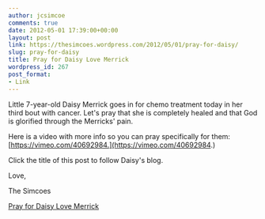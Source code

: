 ```yaml
---
author: jcsimcoe
comments: true
date: 2012-05-01 17:39:00+00:00
layout: post
link: https://thesimcoes.wordpress.com/2012/05/01/pray-for-daisy/
slug: pray-for-daisy
title: Pray for Daisy Love Merrick
wordpress_id: 267
post_format:
- Link
---
```


Little 7-year-old Daisy Merrick goes in for chemo treatment today in her third bout with cancer. Let's pray that she is completely healed and that God is glorified through the Merricks' pain.




Here is a video with more info so you can pray specifically for them: [https://vimeo.com/40692984.](https://vimeo.com/40692984.)




Click the title of this post to follow Daisy's blog.




Love,




The Simcoes 

  
[Pray for Daisy Love Merrick](http://prayfordaisy.com/)
